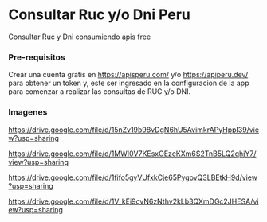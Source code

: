 # Consultar Ruc y/o Dni Peru
Consultar Ruc y Dni consumiendo apis free

### Pre-requisitos
Crear una cuenta gratis en https://apisperu.com/ y/o https://apiperu.dev/ para obtener un token y, este ser ingresado en la configuracion de la app para comenzar a realizar las consultas de RUC y/o DNI.

### Imagenes
https://drive.google.com/file/d/15nZv19b98vDgN6hU5AvimkrAPyHppI39/view?usp=sharing

https://drive.google.com/file/d/1MWI0V7KEsxOEzeKXm6S2TnB5LQ2qhjY7/view?usp=sharing

https://drive.google.com/file/d/1fifo5gyVUfxkCje65PygovQ3LBEtkH9d/view?usp=sharing

https://drive.google.com/file/d/1V_kEi9cvN6zNthv2kLb3QXmDGc2JHESA/view?usp=sharing
